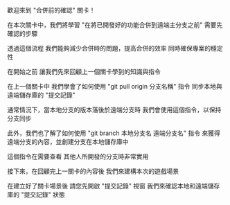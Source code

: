 歡迎來到
"合併前的確認" 關卡！

在本次關卡中，我們將學習 
"在將已開發好的功能合併到遠端主分支之前"
需要先確認的步驟

透過這個流程
我們能夠減少合併時的問題，提高合併的效率
同時確保專案的穩定性

在開始之前
讓我們先來回顧上一個關卡學到的知識與指令

在上一個關卡中
我們學會了如何使用 "git pull origin 分支名稱" 指令
同步本地與遠端儲存庫的 "提交記錄"

通常情況下，當本地分支的版本落後於遠端分支時
我們會使用這個指令，以保持分支同步

此外，我們也了解了如何使用 
"git branch 本地分支名 遠端分支名" 指令
來獲得遠端分支的內容，並創建分支在本地儲存庫中

這個指令在需要查看
其他人所開發的分支時非常實用

接下來，在回顧完上一關卡的內容後
我們來建構本次的遊戲場景

在建立好了關卡場景後
請您先開啟 "提交記錄" 視窗
我們來確認本地和遠端儲存庫的 "提交記錄" 狀態